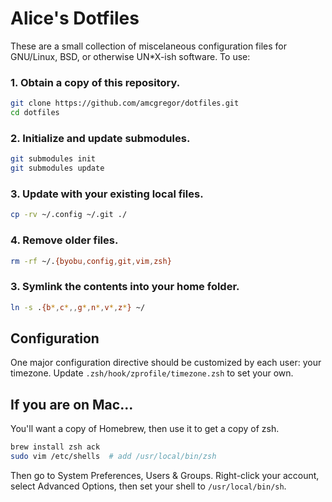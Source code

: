 # Alice's Dotfiles

These are a small collection of miscelaneous configuration files for GNU/Linux, BSD, or otherwise UN*X-ish software. To use:

### 1. Obtain a copy of this repository.

```sh
git clone https://github.com/amcgregor/dotfiles.git
cd dotfiles
```

### 2. Initialize and update submodules.

```sh
git submodules init
git submodules update
```

### 3. Update with your existing local files.

```sh
cp -rv ~/.config ~/.git ./
```

### 4. Remove older files.

```sh
rm -rf ~/.{byobu,config,git,vim,zsh}
```

### 3. Symlink the contents into your home folder.

```sh
ln -s .{b*,c*,,g*,n*,v*,z*} ~/
```

## Configuration

One major configuration directive should be customized by each user: your timezone. Update `.zsh/hook/zprofile/timezone.zsh` to set your own.

## If you are on Mac...

You'll want a copy of Homebrew, then use it to get a copy of zsh.

```sh
brew install zsh ack
sudo vim /etc/shells  # add /usr/local/bin/zsh
```

Then go to System Preferences, Users & Groups. Right-click your account, select Advanced Options, then set your shell to `/usr/local/bin/sh`.

